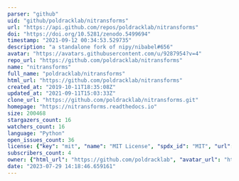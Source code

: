 ```yaml
---
parser: "github"
uid: "github/poldracklab/nitransforms"
url: "https://api.github.com/repos/poldracklab/nitransforms"
doi: "https://doi.org/10.5281/zenodo.5499694"
timestamp: "2021-09-12 00:34:53.529735"
description: "a standalone fork of nipy/nibabel#656"
avatar: "https://avatars.githubusercontent.com/u/9287954?v=4"
repo_url: "https://github.com/poldracklab/nitransforms"
name: "nitransforms"
full_name: "poldracklab/nitransforms"
html_url: "https://github.com/poldracklab/nitransforms"
created_at: "2019-10-11T18:35:08Z"
updated_at: "2021-09-11T15:03:33Z"
clone_url: "https://github.com/poldracklab/nitransforms.git"
homepage: "https://nitransforms.readthedocs.io"
size: 200468
stargazers_count: 16
watchers_count: 16
language: "Python"
open_issues_count: 36
license: {"key": "mit", "name": "MIT License", "spdx_id": "MIT", "url": "https://api.github.com/licenses/mit", "node_id": "MDc6TGljZW5zZTEz"}
subscribers_count: 4
owner: {"html_url": "https://github.com/poldracklab", "avatar_url": "https://avatars.githubusercontent.com/u/9287954?v=4", "login": "poldracklab", "type": "Organization"}
date: "2023-07-29 14:18:46.659161"
---
```

